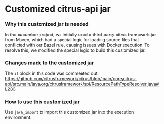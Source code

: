 # Customized citrus-api jar
### Why this customized jar is needed
In the cucumber project, we initially used a third-party citrus framework jar from Maven, which had a special logic for loading source files that conflicted with our Bazel rule, causing issues with Docker execution. To resolve this, we modified the special logic to build this customized jar.

### Changes made to the customized jar
The `if` block in this code was commented out: https://github.com/citrusframework/citrus/blob/main/core/citrus-api/src/main/java/org/citrusframework/spi/ResourcePathTypeResolver.java#L233

### How to use this customized jar
Use `java_import` to import this customized jar into the execution environment.

